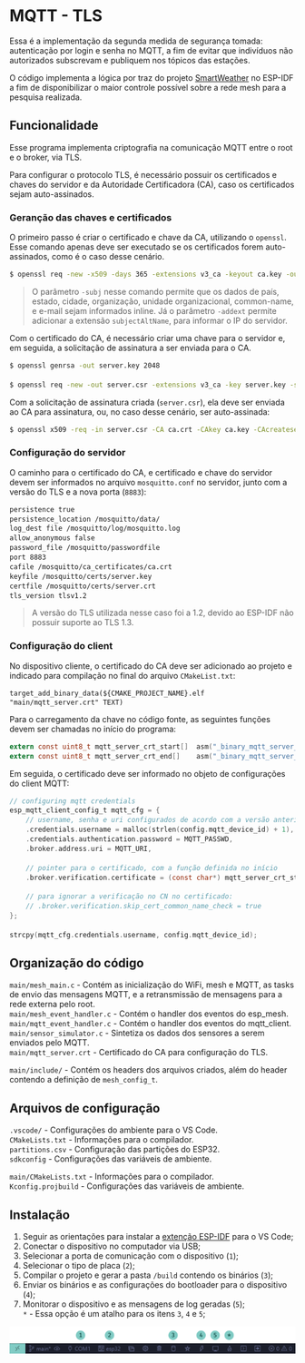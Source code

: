# MQTT - TLS

Essa é a implementação da segunda medida de segurança tomada: autenticação por login e senha no MQTT, a fim de evitar que indivíduos não autorizados subscrevam e publiquem nos tópicos das estações.  

O código implementa a lógica por traz do projeto [SmartWeather](https://github.com/senavn/SmartWeather-painlessMesh) no ESP-IDF a fim de disponibilizar o maior controle possível sobre a rede mesh para a pesquisa realizada.

## Funcionalidade

Esse programa implementa criptografia na comunicação MQTT entre o root e o broker, via TLS.  

Para configurar o protocolo TLS, é necessário possuir os certificados e chaves do servidor e da Autoridade Certificadora (CA), caso os certificados sejam auto-assinados.  

### Geranção das chaves e certificados

O primeiro passo é criar o certificado e chave da CA, utilizando o `openssl`. Esse comando apenas deve ser executado se os certificados forem auto-assinados, como é o caso desse cenário.

``` bash
$ openssl req -new -x509 -days 365 -extensions v3_ca -keyout ca.key -out ca.crt -subj "/C=BR/ST=Sao Paulo/L=Sao Caetano do Sul/O=Fatec SCS CA/OU=IoT Mesh Security/CN=fatecmesh.tech/emailAddress=" -addext "subjectAltName=IP:150.230.81.30"
```

> O parâmetro `-subj` nesse comando permite que os dados de país, estado, cidade, organização, unidade organizacional, common-name, e e-mail sejam informados inline. Já o parâmetro `-addext` permite adicionar a extensão `subjectAltName`, para informar o IP do servidor.

Com o certificado do CA, é necessário criar uma chave para o servidor e, em seguida, a solicitação de assinatura a ser enviada para o CA.  

``` bash
$ openssl genrsa -out server.key 2048

$ openssl req -new -out server.csr -extensions v3_ca -key server.key -subj "/C=BR/ST=Sao Paulo/L=Sao Caetano do Sul/O=Fatec SCS/OU=IoT Mesh Security/CN=fatecmesh.tech/emailAddress=" -addext "subjectAltName=IP:150.230.81.30"
```

Com a solicitação de assinatura criada (`server.csr`), ela deve ser enviada ao CA para assinatura, ou, no caso desse cenário, ser auto-assinada:  

``` bash
$ openssl x509 -req -in server.csr -CA ca.crt -CAkey ca.key -CAcreateserial -out server.crt -days 90 -extfile <(printf "subjectAltName=IP:150.230.81.30")
```

### Configuração do servidor

O caminho para o certificado do CA, e certificado e chave do servidor devem ser informados no arquivo `mosquitto.conf` no servidor, junto com a versão do TLS e a nova porta (`8883`):

``` txt
persistence true
persistence_location /mosquitto/data/
log_dest file /mosquitto/log/mosquitto.log
allow_anonymous false
password_file /mosquitto/passwordfile
port 8883
cafile /mosquitto/ca_certificates/ca.crt
keyfile /mosquitto/certs/server.key
certfile /mosquitto/certs/server.crt
tls_version tlsv1.2
```

> A versão do TLS utilizada nesse caso foi a 1.2, devido ao ESP-IDF não possuir suporte ao TLS 1.3.

### Configuração do client

No dispositivo cliente, o certificado do CA deve ser adicionado ao projeto e indicado para compilação no final do arquivo `CMakeList.txt`:  

``` make
target_add_binary_data(${CMAKE_PROJECT_NAME}.elf "main/mqtt_server.crt" TEXT)
```

Para o carregamento da chave no código fonte, as seguintes funções devem ser chamadas no início do programa:  

``` C
extern const uint8_t mqtt_server_crt_start[]  asm("_binary_mqtt_server_crt_start");
extern const uint8_t mqtt_server_crt_end[]    asm("_binary_mqtt_server_crt_end");
```

Em seguida, o certificado deve ser informado no objeto de configurações do client MQTT:  

``` C
// configuring mqtt credentials
esp_mqtt_client_config_t mqtt_cfg = {
    // username, senha e uri configurados de acordo com a versão anterior
    .credentials.username = malloc(strlen(config.mqtt_device_id) + 1),
    .credentials.authentication.password = MQTT_PASSWD,
    .broker.address.uri = MQTT_URI,

    // pointer para o certificado, com a função definida no início
    .broker.verification.certificate = (const char*) mqtt_server_crt_start,
    
    // para ignorar a verificação no CN no certificado:
    // .broker.verification.skip_cert_common_name_check = true
};

strcpy(mqtt_cfg.credentials.username, config.mqtt_device_id);
```


## Organização do código

`main/mesh_main.c` - Contém as inicialização do WiFi, mesh e MQTT, as tasks de envio das mensagens MQTT, e a retransmissão de mensagens para a rede externa pelo root.  
`main/mesh_event_handler.c` - Contém o handler dos eventos do esp_mesh.  
`main/mqtt_event_handler.c` - Contém o handler dos eventos do mqtt_client.  
`main/sensor_simulator.c` - Sintetiza os dados dos sensores a serem enviados pelo MQTT.  
`main/mqtt_server.crt` - Certificado do CA para configuração do TLS.
  
`main/include/` - Contém os headers dos arquivos criados, além do header contendo a definição de `mesh_config_t`.

## Arquivos de configuração

`.vscode/` - Configurações do ambiente para o VS Code.  
`CMakeLists.txt` - Informações para o compilador.  
`partitions.csv` - Configuração das partições do ESP32.  
`sdkconfig` - Configurações das variáveis de ambiente.  
  
`main/CMakeLists.txt` - Informações para o compilador.  
`Kconfig.projbuild` - Configurações das variáveis de ambiente.  

## Instalação

1. Seguir as orientações para instalar a [extenção ESP-IDF](https://github.com/espressif/vscode-esp-idf-extension/blob/master/docs/tutorial/install.md) para o VS Code;  
2. Conectar o dispositivo no computador via USB;  
3. Selecionar a porta de comunicação com o dispositivo (`1`);  
4. Selecionar o tipo de placa (`2`);  
5. Compilar o projeto e gerar a pasta `/build` contendo os binários (`3`);  
6. Enviar os binários e as configurações do bootloader para o dispositivo (`4`);  
7. Monitorar o dispositivo e as mensagens de log geradas (`5`);  
`*` - Essa opção é um atalho para os itens `3`, `4` e `5`;  

![](../images/vscode.png)


